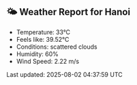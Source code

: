 <!-- WEATHER-START -->
## 🌤 Weather Report for Hanoi

- Temperature: 33°C
- Feels like: 39.52°C
- Conditions: scattered clouds
- Humidity: 60%
- Wind Speed: 2.22 m/s

Last updated: 2025-08-02 04:37:59 UTC
<!-- WEATHER-END -->
